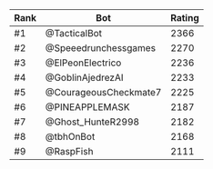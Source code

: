 Rank|Bot|Rating
---|---|---
#1|@TacticalBot|2366
#2|@Speeedrunchessgames|2270
#3|@ElPeonElectrico|2236
#4|@GoblinAjedrezAI|2233
#5|@CourageousCheckmate7|2225
#6|@PINEAPPLEMASK|2187
#7|@Ghost_HunteR2998|2182
#8|@tbhOnBot|2168
#9|@RaspFish|2111
